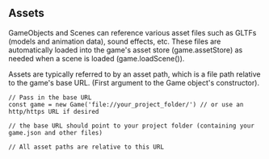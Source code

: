 ## Assets
GameObjects and Scenes can reference various asset files such as GLTFs (models and animation data), sound effects, etc. These files are automatically loaded into the game's asset store (game.assetStore)
as needed when a scene is loaded (game.loadScene()).

Assets are typically referred to by an asset path, which is a file path relative to the game's base URL. (First argument to the Game object's constructor).


```
// Pass in the base URL
const game = new Game('file://your_project_folder/') // or use an http/https URL if desired

// the base URL should point to your project folder (containing your game.json and other files)

// All asset paths are relative to this URL
```
